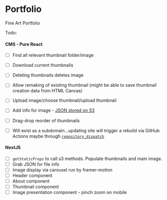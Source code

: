 # Portfolio

Fine Art Portfolio

Todo:
#### CMS - Pure React
* [ ] Find all relevant thumbnail folder/image
* [ ] Download current thumbnails
* [ ] Deleting thumbnails deletes image
* [ ] Allow remaking of existing thumbnail (might be able to save thumbnail creation data from HTML Canvas)
* [ ] Upload image/choose thumbnail/upload thumbnail
* [ ] Add info for image - [JSON stored on S3](https://dev.to/aws-builders/using-aws-s3-as-a-database-17l0)
* [ ] Drag-drop reorder of thumbnails
* [ ] Will exist as a subdomain...updating site will trigger a rebuild via GitHub Actions maybe through [`repository_dispatch`](https://stackoverflow.com/questions/68147899/whats-is-the-difference-between-repository-dispatch-and-workflow-dispatch-in-git)


#### NextJS
* [ ] `getStaticProps` to call s3 methods. Populate thumbnails and main image.
* [ ] Grab JSON for file info
* [ ] Image display via carousel run by framer-motion
* [ ] Header component
* [ ] About component
* [ ] Thumbnail component
* [ ] Image presentation component - pinch zoom on mobile